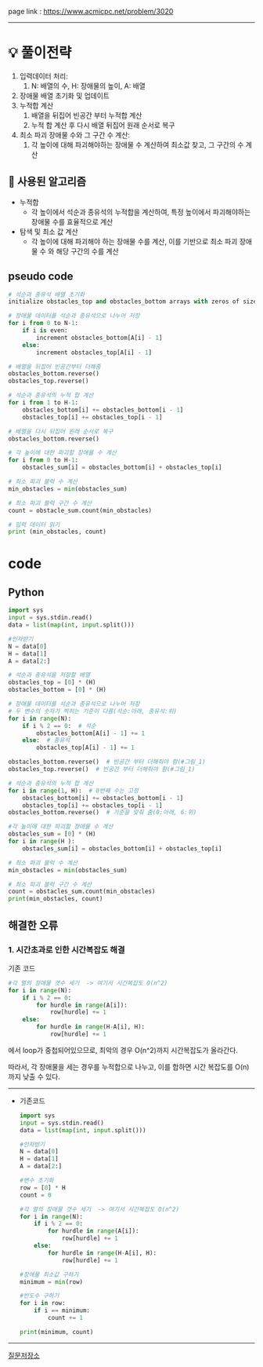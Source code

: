 page link : https://www.acmicpc.net/problem/3020

---

# 💡 풀이전략
1. 입력데이터 처리:
    1. N: 배열의 수, H: 장애물의 높이, A: 배열
2. 장애물 배열 초기화 및 업데이트
3. 누적합 계산
    1. 배열을 뒤집어 빈공간 부터 누적합 계산
    2. 누적 합 계산 후 다시 배열 뒤집어 원래 순서로 복구
4. 최소 파괴 장애물 수와 그 구간 수 계산:
    1. 각 높이에 대해 파괴해야하는 장애물 수 계산하여 최소값 찾고, 그 구간의 수 계산

## 🎨 사용된 알고리즘
- 누적합
    - 각 높이에서 석순과 종유석의 누적합을 계산하여, 특정 높이에서 파괴해야하는 장애물 수를 효율적으로 계산
- 탐색 및 최소 값 계산
    - 각 높이에 대해 파괴해야 하는 장애물 수를 계산, 이를 기반으로 최소 파괴 장애물 수 와 해당 구간의 수를 계산

## pseudo code
```python
# 석순과 종유석 배열 초기화
initialize obstacles_top and obstacles_bottom arrays with zeros of size H

# 장애물 데이터를 석순과 종유석으로 나누어 저장
for i from 0 to N-1:
    if i is even:
        increment obstacles_bottom[A[i] - 1]
    else:
        increment obstacles_top[A[i] - 1]

# 배열을 뒤집어 빈공간부터 더해줌
obstacles_bottom.reverse()
obstacles_top.reverse()

# 석순과 종유석의 누적 합 계산
for i from 1 to H-1:
    obstacles_bottom[i] += obstacles_bottom[i - 1]
    obstacles_top[i] += obstacles_top[i - 1]

# 배열을 다시 뒤집어 원래 순서로 복구
obstacles_bottom.reverse()

# 각 높이에 대한 파괴할 장애물 수 계산
for i from 0 to H-1:
    obstacles_sum[i] = obstacles_bottom[i] + obstacles_top[i]

# 최소 파괴 블럭 수 계산
min_obstacles = min(obstacles_sum)

# 최소 파괴 블럭 구간 수 계산
count = obstacle_sum.count(min_obstacles)

# 입력 데이터 읽기
print (min_obstacles, count)
```

# code

## Python

```python
import sys
input = sys.stdin.read()
data = list(map(int, input.split()))

#인자받기
N = data[0]
H = data[1]
A = data[2:]

# 석순과 종유석을 저장할 배열
obstacles_top = [0] * (H)
obstacles_bottom = [0] * (H)

# 장애물 데이터를 석순과 종유석으로 나누어 저장
# 두 변수의 숫자가 찍히는 기준이 다름(석순:아래, 종유석:위)
for i in range(N):
    if i % 2 == 0:  # 석순
        obstacles_bottom[A[i] - 1] += 1
    else:  # 종유석
        obstacles_top[A[i] - 1] += 1

obstacles_bottom.reverse()  # 빈공간 부터 더해줘야 함(#그림_1)
obstacles_top.reverse()  # 빈공간 부터 더해줘야 함(#그림_1)

# 석순과 종유석의 누적 합 계산
for i in range(1, H):  # 0번째 수는 고정
    obstacles_bottom[i] += obstacles_bottom[i - 1]
    obstacles_top[i] += obstacles_top[i - 1]
obstacles_bottom.reverse()  # 기준을 맞춰 줌(0:아래, 6:위)

#각 높이에 대한 파괴할 장애물 수 계산
obstacles_sum = [0] * (H)
for i in range(H ):
    obstacles_sum[i] = obstacles_bottom[i] + obstacles_top[i]

# 최소 파괴 블럭 수 계산
min_obstacles = min(obstacles_sum)

# 최소 파괴 블럭 구간 수 계산
count = obstacles_sum.count(min_obstacles)
print(min_obstacles, count)
```

## 해결한 오류

### 1. 시간초과로 인한 시간복잡도 해결

기존 코드

```python
#각 열의 장애물 갯수 세기  -> 여기서 시간복잡도 O(n^2)
for i in range(N):
    if i % 2 == 0:
        for hurdle in range(A[i]):
            row[hurdle] += 1
    else:
        for hurdle in range(H-A[i], H):
            row[hurdle] += 1
```

에서 loop가 중첩되어있으므로, 최악의 경우 O(n^2)까지 시간복잡도가 올라간다.

따라서, 각 장애물을 세는 경우를 누적합으로 나누고, 이를 합하면 시간 복잡도를 O(n)까지 낮출 수 있다.

---

- 기존코드
    
    ```python
    import sys
    input = sys.stdin.read()
    data = list(map(int, input.split()))
    
    #인자받기
    N = data[0]
    H = data[1]
    A = data[2:]
    
    #변수 초기화
    row = [0] * H
    count = 0
    
    #각 열의 장애물 갯수 세기  -> 여기서 시간복잡도 O(n^2)
    for i in range(N):
        if i % 2 == 0:
            for hurdle in range(A[i]):
                row[hurdle] += 1
        else:
            for hurdle in range(H-A[i], H):
                row[hurdle] += 1
    
    #장애물 최소값 구하기
    minimum = min(row)
    
    #빈도수 구하기
    for i in row:
        if i == minimum:
            count += 1
    
    print(minimum, count)
    ```
    

---

[질문저장소](https://www.notion.so/d1a75ae46d41441d861921bb46230afb?pvs=21)

